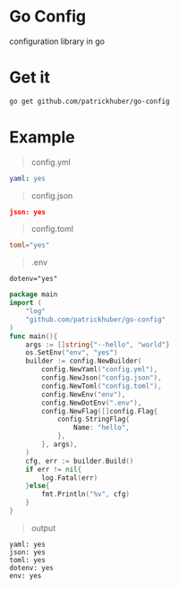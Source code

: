 # Go Config

configuration library in go

# Get it

```bash
go get github.com/patrickhuber/go-config
```

# Example

> config.yml
```yaml
yaml: yes
```

> config.json
```json
json: yes
```

> config.toml
```toml
toml="yes"
```

> .env
```
dotenv="yes"
```

```go
package main
import (
    "log"
    "github.com/patrickhuber/go-config"
)
func main(){
    args := []string{"--hello", "world"}
    os.SetEnv("env", "yes")
    builder := config.NewBuilder(
        config.NewYaml("config.yml"),
        config.NewJson("config.json"),
        config.NewToml("config.toml"),
        config.NewEnv("env"),
        config.NewDotEnv(".env"),
        config.NewFlag([]config.Flag{
            config.StringFlag{
                Name: "hello",
            },
        }, args),
    )    
    cfg, err := builder.Build()
    if err != nil{
        log.Fatal(err)
    }else{
        fmt.Println("%v", cfg)
    }
}
```

> output
```
yaml: yes
json: yes
toml: yes
dotenv: yes
env: yes
```